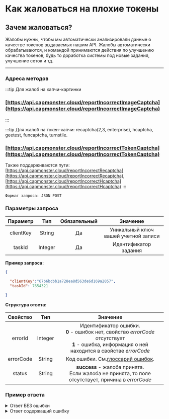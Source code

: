 ﻿# Как жаловаться на плохие токены

## **Зачем жаловаться?**

Жалобы нужны, чтобы мы автоматически анализировали данные о качестве токенов выдаваемых нашим API. Жалобы автоматически обрабатываются, и командой принимаются действия по улучшению качества токенов, будь то доработка системы под новые задания, улучшение сеток и тд.

---


### **Адреса методов**


:::tip Для жалоб на капчи-картинки
### [https://api.capmonster.cloud/reportIncorrectImageCaptcha](https://api.capmonster.cloud/reportIncorrectImageCaptcha)
:::

:::tip Для жалоб на токен-капчи: recaptcha(2,3, enterprise), hcaptcha, geetest, funcaptcha, turnstile.
### [https://api.capmonster.cloud/reportIncorrectTokenCaptcha](https://api.capmonster.cloud/reportIncorrectTokenCaptcha)

Также поддерживаются пути:
[https://api.capmonster.cloud/reportIncorrectRecaptcha](https://api.capmonster.cloud/reportIncorrectRecaptcha), [https://api.capmonster.cloud/reportIncorrectHcaptcha](https://api.capmonster.cloud/reportIncorrectHcaptcha)
:::


<!-- [https://api.capmonster.cloud/reportIncorrectImageCaptcha](https://api.capmonster.cloud/reportIncorrectImageCaptcha) - для жалоб на капчи-картинки -->

<!-- [https://api.capmonster.cloud/reportIncorrectTokenCaptcha](https://api.capmonster.cloud/reportIncorrectTokenCaptcha) - для жалоб на токен-капчи: recaptcha(2,3, enterprise), hcaptcha, geetest, funcaptcha, turnstile.
Также поддерживаются пути:
[https://api.capmonster.cloud/reportIncorrectRecaptcha](https://api.capmonster.cloud/reportIncorrectRecaptcha), [https://api.capmonster.cloud/reportIncorrectHcaptcha](https://api.capmonster.cloud/reportIncorrectHcaptcha) - работают аналогично [reportIncorrectTokenCaptcha](https://api.capmonster.cloud/reportIncorrectTokenCaptcha) -->

`Формат запроса: JSON POST`

### **Параметры запроса**

| **Параметр** | **Тип** | **Обязательный** |                      **Значение**                      |
| :------------------------: | :--------------: | :--------------------------------: | :------------------------------------------------------------------: |
|         clientKey         |      String      |                Да                | Уникальный ключ вашей учетной записи |
|           taskId           |     Integer     |                Да                |              Идентификатор задания              |

**Пример запроса:**

```json
{

  "clientKey":"67b6bcbb1a728ea8d563de6d169a2057",
  "taskId": 7654321

}
```

**Структура ответа:**

| **Свойство** | **Тип** |                                                                                                                 **Значение**                                                                                                                 |
| :------------------------: | :--------------: | :---------------------------------------------------------------------------------------------------------------------------------------------------------------------------------------------------------------------------------------------------------: |
|          errorId          |     Integer     | Идентификатор ошибки.<br />**0** - ошибок нет, свойство *errorCode* отсутствует<br />**1** - ошибка, информация о ней находится в свойстве *errorCode* |
|         errorCode         |      String      |                                                                  Код ошибки. См.[глоссарий ошибок](https://capmonster.atlassian.net/wiki/spaces/APIS/pages/295310).                                                                  |
|           status           |      String      |                                           **success** - жалоба принята.<br />Если жалоба не принята, то поле отсутствует, причина в *errorCode*                                           |

### **Пример ответа**

<details>
    <summary>Ответ БЕЗ ошибки
</summary>

```json
{
  "errorId": 0,
  "status": "success"
}
```

</details>

<details>
    <summary>Ответ содержащий ошибку
</summary>

```json
{
  "errorId": 1,
  "errorCode": "ERROR_KEY_DOES_NOT_EXIST"
}
```

</details>
